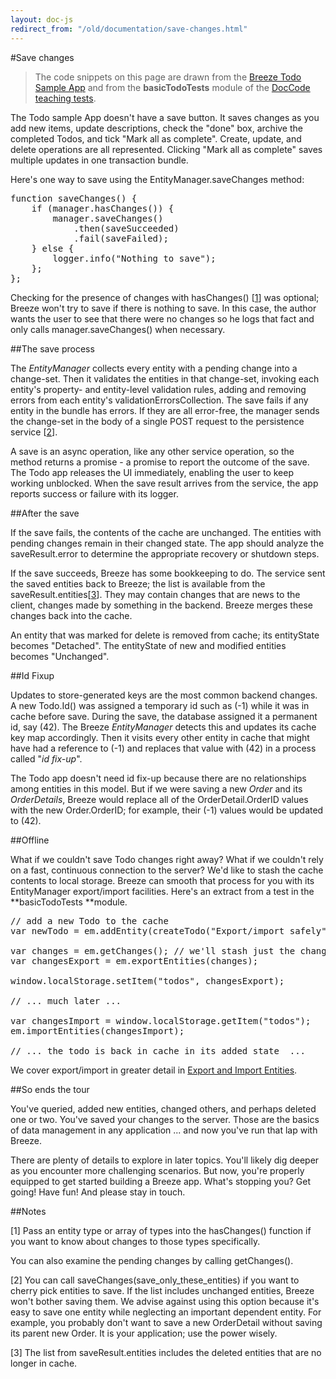```yaml
---
layout: doc-js
redirect_from: "/old/documentation/save-changes.html"
---
```

#Save changes

> The code snippets on this page are drawn from the <a href="/doc-samples/about-todo">Breeze Todo Sample App</a> and from the **basicTodoTests** module of the <a href="/doc-samples/doccode">DocCode teaching tests</a>.

The Todo sample App doesn't have a save button. It saves changes as you add new items, update descriptions, check the "done" box, archive the completed Todos, and tick "Mark all as complete". Create, update, and delete operations are all represented. Clicking "Mark all as complete" saves multiple updates in one transaction bundle.

Here's one way to save using the <span class="codeword">EntityManager.saveChanges</span> method:


<pre class="brush:jscript;">
function saveChanges() {
    if (manager.hasChanges()) {
        manager.saveChanges()
            .then(saveSucceeded)
            .fail(saveFailed);
    } else {
        logger.info("Nothing to save");
    };
};
</pre>

Checking for the presence of changes with <span class="codeword">hasChanges()</span> [<a href="#note 1">1</a>] was optional; Breeze won't try to save if there is nothing to save. In this case, the author wants the user to see that there were no changes so he logs that fact and only calls <span class="codeword">manager.saveChanges()</span> when necessary.

##The save process

The *EntityManager* collects every entity with a pending change into a change-set. Then it validates the entities in that change-set, invoking each entity's property- and entity-level validation rules, adding and removing errors from each entity's <span class="codeword">validationErrorsCollection</span>. The save fails if any entity in the bundle has errors. If they are all error-free, the manager sends the change-set in the body of a single POST request to the persistence service [<a href="#note 2">2</a>].

A save is an async operation, like any other service operation, so the method returns a promise - a promise to report the outcome of the save.  The Todo app releases the UI immediately, enabling the user to keep working unblocked. When the save result arrives from the service, the app reports success or failure with its logger.

##After the save

If the save fails, the contents of the cache are unchanged. The entities with pending changes remain in their changed state. The app should analyze the <span class="codeword">saveResult.error</span> to determine the appropriate recovery or shutdown steps.

If the save succeeds, Breeze has some bookkeeping to do. The service sent the saved entities back to Breeze; the list is available from the  <span class="codeword">saveResult.entities</span>[<a href="#note 3">3</a>]. They may contain changes that are news to the client, changes made by something in the backend.  Breeze merges these changes back into the cache.

An entity that was marked for delete is removed from cache; its <span class="codeword">entityState</span> becomes "Detached". The <span class="codeword">entityState</span> of new and modified entities becomes "Unchanged".

##Id Fixup

Updates to store-generated keys are the most common backend changes. A new Todo.Id() was assigned a temporary id such as (-1) while it was in cache before save.  During the save, the database assigned it a permanent id, say (42). The Breeze *EntityManager* detects this and updates its cache key map accordingly. Then it visits every other entity in cache that might have had a reference to (-1) and replaces that value with (42) in a process called "*id fix-up*".

The Todo app doesn't need id fix-up because there are no relationships among entities in this model. But if we were saving a new *Order* and its *OrderDetails*, Breeze would replace all of the <span class="codeword">OrderDetail.OrderID</span> values with the new <span class="codeword">Order.OrderID</span>; for example, their (-1) values would be updated to (42).

##Offline

What if we couldn't save Todo changes right away? What if we couldn't rely on a fast, continuous connection to the server? We'd like to stash the cache contents to local storage. Breeze can smooth that process for you with its EntityManager export/import facilities. Here's an extract from a test in the **basicTodoTests **module.

<pre class="brush:jscript;">
// add a new Todo to the cache
var newTodo = em.addEntity(createTodo("Export/import safely"));

var changes = em.getChanges(); // we'll stash just the changes
var changesExport = em.exportEntities(changes);

window.localStorage.setItem("todos", changesExport);

// ... much later ...

var changesImport = window.localStorage.getItem("todos");
em.importEntities(changesImport);

// ... the todo is back in cache in its added state  ...
</pre>

We cover export/import in greater detail in <a href="/doc-js/export-import">Export and Import Entities</a>.

##So ends the tour

You've queried, added new entities, changed others, and perhaps deleted one or two. You've saved your changes to the server. Those are the basics of data management in any application ... and now you've run that lap with Breeze.

There are plenty of details to explore in later topics. You'll likely dig deeper as you encounter more challenging scenarios. But now, you're properly equipped to get started building a Breeze app. What's stopping you? Get going! Have fun! And please stay in touch.

##Notes

<a name="note 1"></a>[1] Pass an entity type or array of types into the <span class="codeword">hasChanges()</span> function if you want to know about changes to those types specifically.

You can also examine the pending changes by calling <span class="codeword">getChanges()</span>.

<a name="note 2"></a>[2] You can call <span class="codeword">saveChanges(save_only_these_entities)</span> if you want to cherry pick entities to save. If the list includes unchanged entities, Breeze won't bother saving them. We advise against using this option because it's easy to save one entity while neglecting an important dependent entity. For example, you probably don't want to save a new OrderDetail without saving its parent new Order. It is your application; use the power wisely.

<a name="note 3"></a>[3] The list from <span class="codeword">saveResult.entities</span> includes the deleted entities that are no longer in cache.
